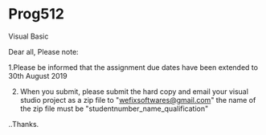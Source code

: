 # Prog512
Visual Basic

Dear all, Please note:

1.Please be informed that the assignment due dates have been extended to 30th August 2019


2. When you submit, please submit the hard copy and email your visual studio project as a zip file to "wefixsoftwares@gmail.com" the name of the zip file must be "studentnumber_name_qualification" 

..Thanks.
